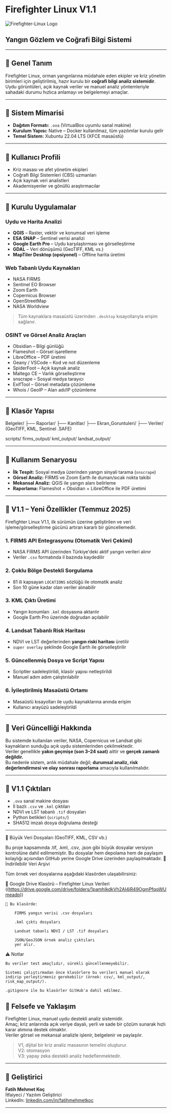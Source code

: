 # Firefighter Linux V1.1

![Firefighter-Linux Logo](./assets/trlogo.jpeg)

## Yangın Gözlem ve Coğrafi Bilgi Sistemi

---

## 🔹 Genel Tanım

Firefighter Linux, orman yangınlarına müdahale eden ekipler ve kriz yönetim birimleri için geliştirilmiş, hazır kurulu bir **coğrafi bilgi analiz sistemidir**.  
Uydu görüntüleri, açık kaynak veriler ve manuel analiz yöntemleriyle sahadaki durumu hızlıca anlamayı ve belgelemeyi amaçlar.

---

## 🔹 Sistem Mimarisi

- **Dağıtım Formatı:** `.ova` (VirtualBox uyumlu sanal makine)  
- **Kurulum Yapısı:** Native – Docker kullanılmaz, tüm yazılımlar kurulu gelir  
- **Temel Sistem:** Xubuntu 22.04 LTS (XFCE masaüstü)

---

## 🔹 Kullanıcı Profili

- Kriz masası ve afet yönetim ekipleri  
- Coğrafi Bilgi Sistemleri (CBS) uzmanları  
- Açık kaynak veri analistleri  
- Akademisyenler ve gönüllü araştırmacılar

---

## 🔹 Kurulu Uygulamalar

### Uydu ve Harita Analizi
- **QGIS** – Raster, vektör ve konumsal veri işleme  
- **ESA SNAP** – Sentinel verisi analizi  
- **Google Earth Pro** – Uydu karşılaştırması ve görselleştirme  
- **GDAL** – Veri dönüşümü (GeoTIFF, KML vs.)  
- **MapTiler Desktop (opsiyonel)** – Offline harita üretimi  

### Web Tabanlı Uydu Kaynakları
- NASA FIRMS  
- Sentinel EO Browser  
- Zoom Earth  
- Copernicus Browser  
- OpenStreetMap  
- NASA Worldview  

> Tüm kaynaklara masaüstü üzerinden `.desktop` kısayollarıyla erişim sağlanır.

### OSINT ve Görsel Analiz Araçları
- Obsidian – Bilgi günlüğü  
- Flameshot – Görsel işaretleme  
- LibreOffice – PDF üretimi  
- Geany / VSCode – Kod ve not düzenleme  
- SpiderFoot – Açık kaynak analiz  
- Maltego CE – Varlık görselleştirme  
- snscrape – Sosyal medya tarayıcı  
- ExifTool – Görsel metadata çözümleme  
- Whois / GeoIP – Alan adı/IP çözümleme

---

## 🔹 Klasör Yapısı

Belgeler/
├── Raporlar/
├── Kanitlar/
├── Ekran_Goruntuleri/
├── Veriler/ (GeoTIFF, KML, Sentinel .SAFE)

scripts/
firms_output/
kml_output/
landsat_output/


---

## 🔹 Kullanım Senaryosu

- **İlk Tespit:** Sosyal medya üzerinden yangın sinyali tarama (`snscrape`)  
- **Görsel Analiz:** FIRMS ve Zoom Earth ile duman/sıcak nokta takibi  
- **Mekansal Analiz:** QGIS ile yangın alanı belirleme  
- **Raporlama:** Flameshot + Obsidian + LibreOffice ile PDF üretimi

---

## 🔹 V1.1 – Yeni Özellikler (Temmuz 2025)

Firefighter Linux V1.1, ilk sürümün üzerine geliştirilen ve veri işleme/görselleştirme gücünü artıran kararlı bir güncellemedir.

### 1. FIRMS API Entegrasyonu (Otomatik Veri Çekimi)
- NASA FIRMS API üzerinden Türkiye'deki aktif yangın verileri alınır  
- Veriler `.csv` formatında il bazında kaydedilir  

### 2. Çoklu Bölge Destekli Sorgulama
- 81 ili kapsayan `LOCATIONS` sözlüğü ile otomatik analiz  
- Son 10 güne kadar olan veriler alınabilir

### 3. KML Çıktı Üretimi
- Yangın konumları `.kml` dosyasına aktarılır  
- Google Earth Pro üzerinde doğrudan açılabilir

### 4. Landsat Tabanlı Risk Haritası
- NDVI ve LST değerlerinden **yangın riski haritası** üretilir  
- `super overlay` şeklinde Google Earth ile görselleştirilir

### 5. Güncellenmiş Dosya ve Script Yapısı
- Scriptler sadeleştirildi, klasör yapısı netleştirildi  
- Manuel adım adım çalıştırılabilir

### 6. İyileştirilmiş Masaüstü Ortamı
- Masaüstü kısayolları ile uydu kaynaklarına anında erişim  
- Kullanıcı arayüzü sadeleştirildi

---

## 🔹 Veri Güncelliği Hakkında

Bu sistemde kullanılan veriler, NASA, Copernicus ve Landsat gibi kaynakların sunduğu açık uydu sistemlerinden çekilmektedir.  
Veriler genellikle **yakın geçmişe (son 3–24 saat)** aittir ve **gerçek zamanlı değildir.**  
Bu nedenle sistem, anlık müdahale değil; **durumsal analiz, risk değerlendirmesi ve olay sonrası raporlama** amacıyla kullanılmalıdır.

---

## 🔹 V1.1 Çıktıları

- `.ova` sanal makine dosyası  
- İl bazlı `.csv` ve `.kml` çıktıları  
- NDVI ve LST tabanlı `.tif` dosyaları  
- Python betikleri (`scripts/`)  
- SHA512 imzalı dosya doğrulama desteği  

---
🔹 Büyük Veri Dosyaları (GeoTIFF, KML, CSV vb.)

Bu proje kapsamında .tif, .kml, .csv, .json gibi büyük dosyalar versiyon kontrolüne dahil edilmemiştir. Bu dosyalar hem depolama hem de paylaşım kolaylığı açısından GitHub yerine Google Drive üzerinden paylaşılmaktadır.
📂 İndirilebilir Veri Arşivi

Tüm örnek veri dosyalarına aşağıdaki klasörden ulaşabilirsiniz:

🔗 Google Drive Klasörü – Firefighter Linux Verileri
((https://drive.google.com/drive/folders/1pamhIkdkVh2AI4iR49OgmPfqqWUmeadp))

    📌 Bu klasörde:

        FIRMS yangın verisi .csv dosyaları

        .kml çıktı dosyaları

        Landsat tabanlı NDVI / LST .tif dosyaları

        JSON/GeoJSON örnek analiz çıktıları
        yer alır.

⚠️ Notlar

    Bu veriler test amaçlıdır, sürekli güncellenmeyebilir.

    Sistemi çalıştırmadan önce klasörlere bu verileri manuel olarak indirip yerleştirmeniz gerekebilir (örnek: csv/, kml_output/, risk_map_output/).

    .gitignore ile bu klasörler GitHub'a dahil edilmez.
## 🔹 Felsefe ve Yaklaşım

Firefighter Linux, manuel uydu destekli analiz sistemidir.  
Amaç; kriz anlarında açık veriye dayalı, yerli ve sade bir çözüm sunarak hızlı karar alımına destek olmaktır.  
Veriler görsel ve mekansal analizle işlenir, belgelenir ve paylaşılır.

> V1, dijital bir kriz analiz masasının temelini oluşturur.  
> V2: otomasyon  
> V3: yapay zeka destekli analiz hedeflenmektedir.

---

## 🔹 Geliştirici

**Fatih Mehmet Koç**  
İtfaiyeci / Yazılım Geliştirici  
LinkedIn: [linkedin.com/in/fatihmehmetkoc](https://www.linkedin.com/in/fatihmehmetkoc)

---
